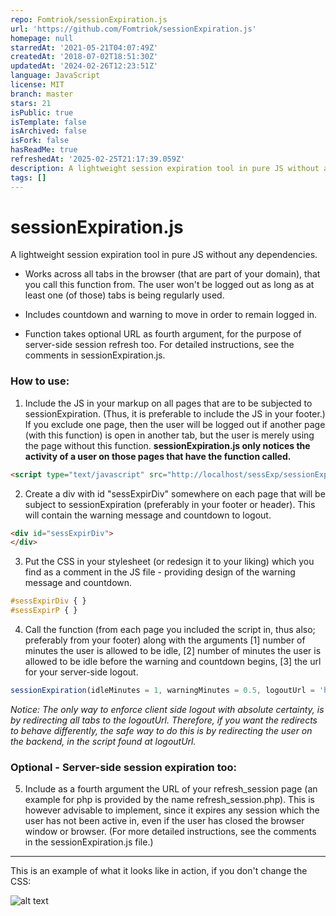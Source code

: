 ```yaml
---
repo: Fomtriok/sessionExpiration.js
url: 'https://github.com/Fomtriok/sessionExpiration.js'
homepage: null
starredAt: '2021-05-21T04:07:49Z'
createdAt: '2018-07-02T18:51:30Z'
updatedAt: '2024-02-26T12:23:51Z'
language: JavaScript
license: MIT
branch: master
stars: 21
isPublic: true
isTemplate: false
isArchived: false
isFork: false
hasReadMe: true
refreshedAt: '2025-02-25T21:17:39.059Z'
description: A lightweight session expiration tool in pure JS without any dependencies.
tags: []
---
```


# sessionExpiration.js
A lightweight session expiration tool in pure JS without any dependencies.

- Works across all tabs in the browser (that are part of your domain), that you call this function from. The user won't be logged out as long as at least one (of those) tabs is being regularly used.

- Includes countdown and warning to move in order to remain logged in.

- Function takes optional URL as fourth argument, for the purpose of server-side session refresh too. For detailed instructions, see the comments in sessionExpiration.js.

### How to use:

1. Include the JS in your markup on all pages that are to be subjected to sessionExpiration. (Thus, it is preferable to include the JS in your footer.) If you exclude one page, then the user will be logged out if another page (with this function) is open in another tab, but the user is merely using the page without this function. **sessionExpiration.js only notices the activity of a user on those pages that have the function called.**

```html
<script type="text/javascript" src="http://localhost/sessExp/sessionExpiration.js"></script>
```

2. Create a div with id "sessExpirDiv" somewhere on each page that will be subject to sessionExpiration (preferably in your footer or header). This will contain the warning message and countdown to logout.

```html
<div id="sessExpirDiv">
</div>
```

3. Put the CSS in your stylesheet (or redesign it to your liking) which you find as a comment in the JS file - providing design of the warning message and countdown.

```css
#sessExpirDiv { }
#sessExpirP { }
```

4. Call the function (from each page you included the script in, thus also; preferably from your footer) along with the arguments [1] number of minutes the user is allowed to be idle, [2] number of minutes the user is allowed to be idle before the warning and countdown begins, [3] the url for your server-side logout.

```javascript
sessionExpiration(idleMinutes = 1, warningMinutes = 0.5, logoutUrl = 'http://localhost/path/to/logout');
```

_Notice: The only way to enforce client side logout with absolute certainty, is by redirecting all tabs to the logoutUrl. Therefore, if you want the redirects to behave differently, the safe way to do this is by redirecting the user on the backend, in the script found at logoutUrl._

### Optional - Server-side session expiration too:

5. Include as a fourth argument the URL of your refresh_session page (an example for php is provided by the name refresh_session.php). This is however advisable to implement, since it expires any session which the user has not been active in, even if the user has closed the browser window or browser. (For more detailed instructions, see the comments in the sessionExpiration.js file.)

---

This is an example of what it looks like in action, if you don't change the CSS:

![alt text](https://i.stack.imgur.com/z0d2n.png)
